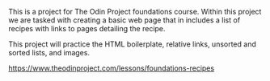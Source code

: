 This is a project for The Odin Project foundations course. Within this project we are tasked with creating a basic web page that in includes a list of recipes with links to pages detailing the recipe.

This project will practice the HTML boilerplate, relative links, unsorted and sorted lists, and images.

https://www.theodinproject.com/lessons/foundations-recipes